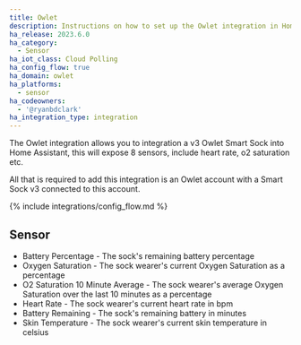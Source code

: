 ```yaml
---
title: Owlet
description: Instructions on how to set up the Owlet integration in Home Assistant.
ha_release: 2023.6.0
ha_category:
  - Sensor
ha_iot_class: Cloud Polling
ha_config_flow: true
ha_domain: owlet
ha_platforms:
  - sensor
ha_codeowners:
  - '@ryanbdclark'
ha_integration_type: integration
---
```


The Owlet integration allows you to integration a v3 Owlet Smart Sock into Home Assistant, this will expose 8 sensors, include heart rate, o2 saturation etc.

All that is required to add this integration is an Owlet account with a Smart Sock v3 connected to this account.

{% include integrations/config_flow.md %}

## Sensor

- Battery Percentage - The sock's remaining battery percentage
- Oxygen Saturation - The sock wearer's current Oxygen Saturation as a percentage
- O2 Saturation 10 Minute Average - The sock wearer's average Oxygen Saturation over the last 10 minutes as a percentage
- Heart Rate - The sock wearer's current heart rate in bpm
- Battery Remaining - The sock's remaining battery in minutes
- Skin Temperature - The sock wearer's current skin temperature in celsius
